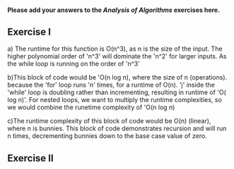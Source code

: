 #### Please add your answers to the ***Analysis of  Algorithms*** exercises here.

## Exercise I

a) The runtime for this function is O(n^3), as n is the size of the input. The higher polynomial order of 'n^3' will dominate the 'n^2' for larger inputs. As the while loop is running on the order of 'n^3' 

b)This block of code would be 'O(n log n), where the size of n (operations). because the 
'for' loop runs 'n' times, for a runtime of O(n). 'j' inside the 'while' loop is doubling rather than incrementing, resulting in runtime of 'O( log n)'. For nested loops, we want to multiply the runtime complexities, so we would combine the runetime complexity of 'O(n log n)

c)The runtime complexity of this block of code would be O(n) (linear), where n is bunnies. This block of code demonstrates recursion and will run n times, decrementing bunnies down to the base case value of zero.

## Exercise II


